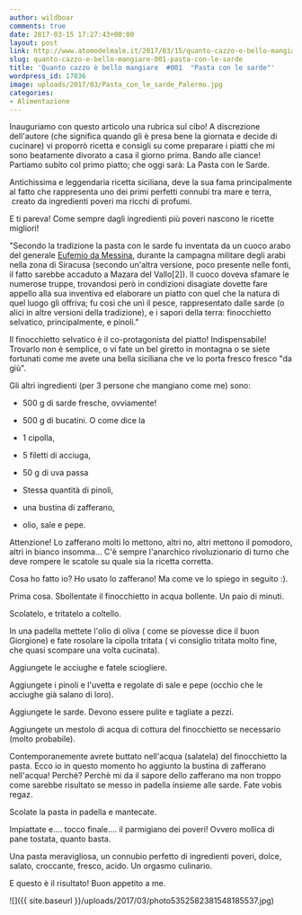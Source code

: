 ```yaml
---
author: wildboar
comments: true
date: 2017-03-15 17:27:43+00:00
layout: post
link: http://www.atomodelmale.it/2017/03/15/quanto-cazzo-e-bello-mangiare-001-pasta-con-le-sarde/
slug: quanto-cazzo-e-bello-mangiare-001-pasta-con-le-sarde
title: 'Quanto cazzo è bello mangiare  #001  "Pasta con le sarde"'
wordpress_id: 17836
image: uploads/2017/03/Pasta_con_le_sarde_Palermo.jpg
categories:
- Alimentazione
---
```


Inauguriamo con questo articolo una rubrica sul cibo! A discrezione dell'autore (che significa quando gli è presa bene la giornata e decide di cucinare) vi proporrò ricetta e consigli su come preparare i piatti che mi sono beatamente divorato a casa il giorno prima.
Bando alle ciance! Partiamo subito col primo piatto; che oggi sarà: La Pasta con le Sarde.

Antichissima e leggendaria ricetta siciliana, deve la sua fama principalmente al fatto che rappresenta uno dei primi perfetti connubi tra mare e terra,  creato da ingredienti poveri ma ricchi di profumi.

E ti pareva! Come sempre dagli ingredienti più poveri nascono le ricette migliori!

"Secondo la tradizione la pasta con le sarde fu inventata da un cuoco arabo del generale [Eufemio da Messina](https://it.wikipedia.org/wiki/Eufemio_da_Messina), durante la campagna militare degli arabi nella zona di Siracusa (secondo un'altra versione, poco presente nelle fonti, il fatto sarebbe accaduto a Mazara del Vallo[2]). Il cuoco doveva sfamare le numerose truppe, trovandosi però in condizioni disagiate dovette fare appello alla sua inventiva ed elaborare un piatto con quel che la natura di quel luogo gli offriva; fu così che unì il pesce, rappresentato dalle sarde (o alici in altre versioni della tradizione), e i sapori della terra: finocchietto selvatico, principalmente, e pinoli."

Il finocchietto selvatico è il co-protagonista del piatto! Indispensabile!
Trovarlo non è semplice, o vi fate un bel giretto in montagna o se siete fortunati come me avete una bella siciliana che ve lo porta fresco fresco "da giù".

Gli altri ingredienti (per 3 persone che mangiano come me) sono:

    
  * 500 g di sarde fresche, ovviamente!

    
  * 500 g di bucatini. O come dice la

    
  * 1 cipolla,

    
  * 5 filetti di acciuga,

    
  * 50 g di uva passa

    
  * Stessa quantità di pinoli,

    
  * una bustina di zafferano,

    
  * olio, sale e pepe.

Attenzione! Lo zafferano molti lo mettono, altri no, altri mettono il pomodoro, altri in bianco insomma... C'è sempre l'anarchico rivoluzionario di turno che deve rompere le scatole su quale sia la ricetta corretta.

Cosa ho fatto io? Ho usato lo zafferano! Ma come ve lo spiego in seguito :).

Prima cosa.
Sbollentate il finocchietto in acqua bollente. Un paio di minuti.

Scolatelo, e tritatelo a coltello.

In una padella mettete l'olio di oliva ( come se piovesse dice il buon Giorgione) e fate rosolare la cipolla tritata ( vi consiglio tritata molto fine, che quasi scompare una volta cucinata).

Aggiungete le acciughe e fatele sciogliere.

Aggiungete i pinoli e l'uvetta e regolate di sale e pepe (occhio che le acciughe già salano di loro).

Aggiungete le sarde. Devono essere pulite e tagliate a pezzi.

Aggiungete un mestolo di acqua di cottura del finocchietto se necessario (molto probabile).

Contemporanemente avrete buttato nell'acqua (salatela) del finocchietto la pasta. Ecco io in questo momento ho aggiunto la bustina di zafferano nell'acqua! Perchè? Perchè mi da il sapore dello zafferano ma non troppo come sarebbe risultato se messo in padella insieme alle sarde. Fate vobis regaz.

Scolate la pasta in padella e mantecate.

Impiattate e.... tocco finale.... il parmigiano dei poveri! Ovvero mollica di pane tostata, quanto basta.

Una pasta meravigliosa, un connubio perfetto di ingredienti poveri, dolce, salato, croccante, fresco, acido. Un orgasmo culinario.

E questo è il risultato! Buon appetito a me.

![]({{ site.baseurl }}/uploads/2017/03/photo5352582381548185537.jpg)
